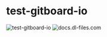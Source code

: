 # test-gitboard-io
![test-gitboard-io](https://github.com/adriencarbonne/test-gitboard-io/actions/workflows/test.yml/badge.svg)
![docs.dl-files.com](https://github.com/jwts-dev/docs.dl-files.com/actions/workflows/manual_deploy.yml/badge.svg)
